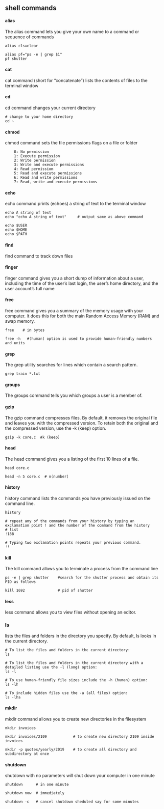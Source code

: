 ## shell commands

#### alias

The alias command lets you give your own name to a command or sequence of commands
```
alias cls=clear

alias pf="ps -e | grep $1"
pf shutter
```

#### cat
cat command (short for “concatenate”) lists the contents of files to the terminal window

#### cd
cd command changes your current directory
```
# change to your home directory
cd ~
```
#### chmod
chmod command sets the file permissions flags on a file or folder
```
    0: No permission 
    1: Execute permission
    2: Write permission
    3: Write and execute permissions
    4: Read permission
    5: Read and execute permissions
    6: Read and write permissions
    7: Read, write and execute permissions
```
#### echo
echo command prints (echoes) a string of text to the terminal window
```
echo A string of text
echo "echo A string of text"     # output same as above command

echo $USER
echo $HOME
echo $PATH
```

#### find
find command to track down files

#### finger
finger command gives you a short dump of information about a user, including the time of the user’s last login, the user’s home directory, and the user account’s full name

#### free
free command gives you a summary of the memory usage with your computer. It does this for both the main Random Access Memory (RAM) and swap memory.
```
free    # in bytes

free -h   #(human) option is used to provide human-friendly numbers and units

```

#### grep
The grep utility searches for lines which contain a search pattern.
```
grep train *.txt
```

#### groups
The groups command tells you which groups a user is a member of.

#### gzip
The gzip command compresses files. 
By default, it removes the original file and leaves you with the compressed version. 
To retain both the original and the compressed version, use the -k (keep) option.
```
gzip -k core.c  #k (keep)
```

#### head
The head command gives you a listing of the first 10 lines of a file.
```
head core.c

head -n 5 core.c  # n(number)
```

#### history
history command lists the commands you have previously issued on the command line.
```
history

# repeat any of the commands from your history by typing an exclamation point ! and the number of the command from the history
# list
!188

# Typing two exclamation points repeats your previous command.
!!
```

#### kill
The kill command allows you to terminate a process from the command line
```
ps -e | grep shutter    #search for the shutter process and obtain its PID as follows

kill 1692               # pid of shutter

```
#### less
less command allows you to view files without opening an editor.

### ls
lists the files and folders in the directory you specify. By default, ls looks in the current directory.
```
# To list the files and folders in the current directory:
ls

# To list the files and folders in the current directory with a detailed listing use the -l (long) option:
ls -l

# To use human-friendly file sizes include the -h (human) option:
ls -lh

# To include hidden files use the -a (all files) option:
ls -lha

```

#### mkdir
mkdir command allows you to create new directories in the filesystem
```
mkdir invoices

mkdir invoices/2109            # to create new directory 2109 inside invoices

mkdir -p quotes/yearly/2019    # to create all directory and subdirectory at once
```

#### shutdown
shutdown with no parameters will shut down your computer in one minute
```
shutdown      # in one minute

shutdown now  # immediately

shutdown -c   # cancel shutdown sheduled say for some minutes
```
